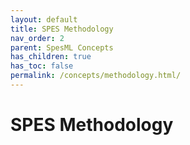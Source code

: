 ```yaml
---
layout: default
title: SPES Methodology
nav_order: 2
parent: SpesML Concepts
has_children: true
has_toc: false
permalink: /concepts/methodology.html/
---
```

# SPES Methodology

